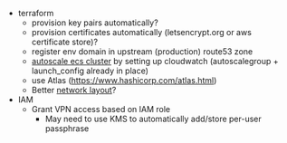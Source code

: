 * terraform
  * provision key pairs automatically?
  * provision certificates automatically (letsencrypt.org or aws certificate store)?
  * register env domain in upstream (production) route53 zone
  * [autoscale ecs cluster](http://docs.aws.amazon.com/AmazonECS/latest/developerguide/cloudwatch_alarm_autoscaling.html) by setting up cloudwatch (autoscalegroup + launch_config already in place)
  * use Atlas (https://www.hashicorp.com/atlas.html)
  * Better [network layout](https://medium.com/aws-activate-startup-blog/practical-vpc-design-8412e1a18dcc#.bjocgtnev)?
* IAM
  * Grant VPN access based on IAM role
    * May need to use KMS to automatically add/store per-user passphrase
